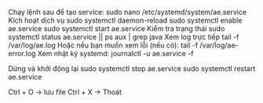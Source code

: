Chạy lệnh sau để tạo service:
	sudo nano /etc/systemd/system/ae.service
Kích hoạt dịch vụ
	sudo systemctl daemon-reload
	sudo systemctl enable ae.service
	sudo systemctl start ae.service
Kiểm tra trạng thái
	sudo systemctl status ae.service || ps aux | grep java 
Xem log trực tiếp
	tail -f /var/log/ae.log
Hoặc nếu bạn muốn xem lỗi (nếu có):
	tail -f /var/log/ae-error.log
Xem nhật ký systemd:
	journalctl -u ae.service -f

Dừng và khởi động lại
	sudo systemctl stop ae.service
	sudo systemctl restart ae.service
	
	
Ctrl + O -> lưu file
Ctrl + X -> Thoát
